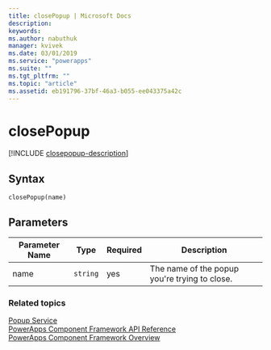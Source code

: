 ```yaml
---
title: closePopup | Microsoft Docs
description: 
keywords:
ms.author: nabuthuk
manager: kvivek
ms.date: 03/01/2019
ms.service: "powerapps"
ms.suite: ""
ms.tgt_pltfrm: ""
ms.topic: "article"
ms.assetid: eb191796-37bf-46a3-b055-ee043375a42c
---
```


# closePopup

[!INCLUDE [closepopup-description](includes/closepopup-description.md)]

## Syntax

`closePopup(name)`

## Parameters

| Parameter Name|Type|Required|Description|
| ------------- |----|--------|-----------|
|name|`string`|yes|The name of the popup you're trying to close.|


### Related topics

[Popup Service](../popupservice.md)<br/>
[PowerApps Component Framework API Reference](../reference/index.md)<br/>
[PowerApps Component Framework Overview](../overview.md)